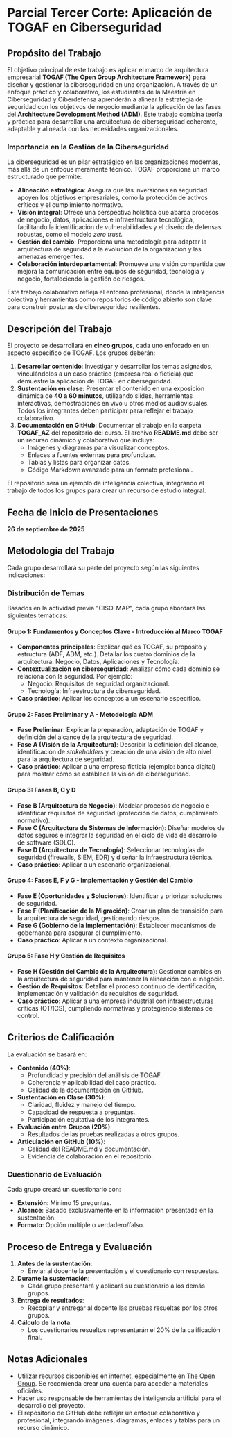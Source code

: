 # Parcial Tercer Corte: Aplicación de TOGAF en Ciberseguridad

## Propósito del Trabajo
El objetivo principal de este trabajo es aplicar el marco de arquitectura empresarial **TOGAF (The Open Group Architecture Framework)** para diseñar y gestionar la ciberseguridad en una organización. A través de un enfoque práctico y colaborativo, los estudiantes de la Maestría en Ciberseguridad y Ciberdefensa aprenderán a alinear la estrategia de seguridad con los objetivos de negocio mediante la aplicación de las fases del **Architecture Development Method (ADM)**. Este trabajo combina teoría y práctica para desarrollar una arquitectura de ciberseguridad coherente, adaptable y alineada con las necesidades organizacionales.

### Importancia en la Gestión de la Ciberseguridad
La ciberseguridad es un pilar estratégico en las organizaciones modernas, más allá de un enfoque meramente técnico. TOGAF proporciona un marco estructurado que permite:

- **Alineación estratégica**: Asegura que las inversiones en seguridad apoyen los objetivos empresariales, como la protección de activos críticos y el cumplimiento normativo.
- **Visión integral**: Ofrece una perspectiva holística que abarca procesos de negocio, datos, aplicaciones e infraestructura tecnológica, facilitando la identificación de vulnerabilidades y el diseño de defensas robustas, como el modelo *zero trust*.
- **Gestión del cambio**: Proporciona una metodología para adaptar la arquitectura de seguridad a la evolución de la organización y las amenazas emergentes.
- **Colaboración interdepartamental**: Promueve una visión compartida que mejora la comunicación entre equipos de seguridad, tecnología y negocio, fortaleciendo la gestión de riesgos.

Este trabajo colaborativo refleja el entorno profesional, donde la inteligencia colectiva y herramientas como repositorios de código abierto son clave para construir posturas de ciberseguridad resilientes.

## Descripción del Trabajo
El proyecto se desarrollará en **cinco grupos**, cada uno enfocado en un aspecto específico de TOGAF. Los grupos deberán:

1. **Desarrollar contenido**: Investigar y desarrollar los temas asignados, vinculándolos a un caso práctico (empresa real o ficticia) que demuestre la aplicación de TOGAF en ciberseguridad.
2. **Sustentación en clase**: Presentar el contenido en una exposición dinámica de **40 a 60 minutos**, utilizando slides, herramientas interactivas, demostraciones en vivo u otros medios audiovisuales. Todos los integrantes deben participar para reflejar el trabajo colaborativo.
3. **Documentación en GitHub**: Documentar el trabajo en la carpeta **TOGAF_AZ** del repositorio del curso. El archivo **README.md** debe ser un recurso dinámico y colaborativo que incluya:
   - Imágenes y diagramas para visualizar conceptos.
   - Enlaces a fuentes externas para profundizar.
   - Tablas y listas para organizar datos.
   - Código Markdown avanzado para un formato profesional.

El repositorio será un ejemplo de inteligencia colectiva, integrando el trabajo de todos los grupos para crear un recurso de estudio integral.

## Fecha de Inicio de Presentaciones
**26 de septiembre de 2025**

## Metodología del Trabajo
Cada grupo desarrollará su parte del proyecto según las siguientes indicaciones:

### Distribución de Temas
Basados en la actividad previa "CISO-MAP", cada grupo abordará las siguientes temáticas:

#### Grupo 1: Fundamentos y Conceptos Clave - Introducción al Marco TOGAF
- **Componentes principales**: Explicar qué es TOGAF, su propósito y estructura (ADF, ADM, etc.). Detallar los cuatro dominios de la arquitectura: Negocio, Datos, Aplicaciones y Tecnología.
- **Contextualización en ciberseguridad**: Analizar cómo cada dominio se relaciona con la seguridad. Por ejemplo:
  - Negocio: Requisitos de seguridad organizacional.
  - Tecnología: Infraestructura de ciberseguridad.
- **Caso práctico**: Aplicar los conceptos a un escenario específico.

#### Grupo 2: Fases Preliminar y A - Metodología ADM
- **Fase Preliminar**: Explicar la preparación, adaptación de TOGAF y definición del alcance de la arquitectura de seguridad.
- **Fase A (Visión de la Arquitectura)**: Describir la definición del alcance, identificación de *stakeholders* y creación de una visión de alto nivel para la arquitectura de seguridad.
- **Caso práctico**: Aplicar a una empresa ficticia (ejemplo: banca digital) para mostrar cómo se establece la visión de ciberseguridad.

#### Grupo 3: Fases B, C y D
- **Fase B (Arquitectura de Negocio)**: Modelar procesos de negocio e identificar requisitos de seguridad (protección de datos, cumplimiento normativo).
- **Fase C (Arquitectura de Sistemas de Información)**: Diseñar modelos de datos seguros e integrar la seguridad en el ciclo de vida de desarrollo de software (SDLC).
- **Fase D (Arquitectura de Tecnología)**: Seleccionar tecnologías de seguridad (firewalls, SIEM, EDR) y diseñar la infraestructura técnica.
- **Caso práctico**: Aplicar a un escenario organizacional.

#### Grupo 4: Fases E, F y G - Implementación y Gestión del Cambio
- **Fase E (Oportunidades y Soluciones)**: Identificar y priorizar soluciones de seguridad.
- **Fase F (Planificación de la Migración)**: Crear un plan de transición para la arquitectura de seguridad, gestionando riesgos.
- **Fase G (Gobierno de la Implementación)**: Establecer mecanismos de gobernanza para asegurar el cumplimiento.
- **Caso práctico**: Aplicar a un contexto organizacional.

#### Grupo 5: Fase H y Gestión de Requisitos
- **Fase H (Gestión del Cambio de la Arquitectura)**: Gestionar cambios en la arquitectura de seguridad para mantener la alineación con el negocio.
- **Gestión de Requisitos**: Detallar el proceso continuo de identificación, implementación y validación de requisitos de seguridad.
- **Caso práctico**: Aplicar a una empresa industrial con infraestructuras críticas (OT/ICS), cumpliendo normativas y protegiendo sistemas de control.

## Criterios de Calificación
La evaluación se basará en:

- **Contenido (40%)**:
  - Profundidad y precisión del análisis de TOGAF.
  - Coherencia y aplicabilidad del caso práctico.
  - Calidad de la documentación en GitHub.
- **Sustentación en Clase (30%)**:
  - Claridad, fluidez y manejo del tiempo.
  - Capacidad de respuesta a preguntas.
  - Participación equitativa de los integrantes.
- **Evaluación entre Grupos (20%)**:
  - Resultados de las pruebas realizadas a otros grupos.
- **Articulación en GitHub (10%)**:
  - Calidad del README.md y documentación.
  - Evidencia de colaboración en el repositorio.

### Cuestionario de Evaluación
Cada grupo creará un cuestionario con:
- **Extensión**: Mínimo 15 preguntas.
- **Alcance**: Basado exclusivamente en la información presentada en la sustentación.
- **Formato**: Opción múltiple o verdadero/falso.

## Proceso de Entrega y Evaluación
1. **Antes de la sustentación**:
   - Enviar al docente la presentación y el cuestionario con respuestas.
2. **Durante la sustentación**:
   - Cada grupo presentará y aplicará su cuestionario a los demás grupos.
3. **Entrega de resultados**:
   - Recopilar y entregar al docente las pruebas resueltas por los otros grupos.
4. **Cálculo de la nota**:
   - Los cuestionarios resueltos representarán el 20% de la calificación final.

## Notas Adicionales
- Utilizar recursos disponibles en internet, especialmente en [The Open Group](https://www.opengroup.org/). Se recomienda crear una cuenta para acceder a materiales oficiales.
- Hacer uso responsable de herramientas de inteligencia artificial para el desarrollo del proyecto.
- El repositorio de GitHub debe reflejar un enfoque colaborativo y profesional, integrando imágenes, diagramas, enlaces y tablas para un recurso dinámico.


